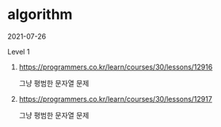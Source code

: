# algorithm

2021-07-26

Level 1

1. https://programmers.co.kr/learn/courses/30/lessons/12916

   그냥 평범한 문자열 문제
   
2. https://programmers.co.kr/learn/courses/30/lessons/12917

   그냥 평범한 문자열 문제